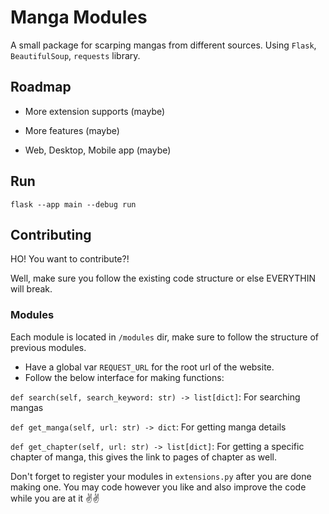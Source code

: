 
# Manga Modules

A small package for scarping mangas from different sources. Using 
`Flask`, `BeautifulSoup`, `requests` library.


## Roadmap

- More extension supports (maybe)

- More features (maybe)

- Web, Desktop, Mobile app (maybe)


## Run

`flask --app main --debug run`

## Contributing

HO! You want to contribute?!

Well, make sure you follow the existing code structure or else EVERYTHIN will break.

### Modules

Each module is located in `/modules` dir, make sure to follow the structure of previous modules.

- Have a global var `REQUEST_URL` for the root url of the website.
- Follow the below interface for making functions:

`def search(self, search_keyword: str) -> list[dict]`: For searching mangas

`def get_manga(self, url: str) -> dict`: For getting manga details

`def get_chapter(self, url: str) -> list[dict]`: For getting a specific chapter of manga, this gives the link to pages of chapter as well.

Don't forget to register your modules in `extensions.py` after you are done making one. You may code however you like and also improve the code while you are at it ✌️✌️
